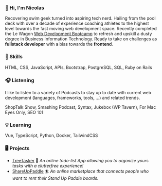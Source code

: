 ### :wave: Hi, I'm Nicolas
Recovering swim geek turned into aspiring tech nerd. Hailing from the pool deck with over a decade of experience coaching athletes to the highest level towards the fast moving web development space. Recently completed the Le Wagon [Web Development Bootcamp](https://www.lewagon.com/web-development-course) to refresh and upskill a dusty degree in Business Information Technology. Ready to take on challenges as **fullstack developer** with a bias towards the **frontend**.

### :gem: Skills
HTML, CSS, JavaScript, APIs, Bootstrap, PostgreSQL, SQL, Ruby on Rails

### :headphones: Listening
I like to listen to a variety of Podcasts to stay up to date with current web development (languages, frameworks, tools, ...) and related trends.

ShopTalk Show, Smashing Podcast, Syntax, Jukebox (WP Tavern), For Mac Eyes Only, SEO 101

### :bulb: Learning
Vue, TypeScript, Python, Docker, TailwindCSS

### :desktop_computer: Projects
- [TreeTasker](https://www.treetasker.ch/) :deciduous_tree: _An online todo-list App allowing you to organize yours tasks with a clutterfree experience!_
- [ShareUpPaddle](https://github.com/ekyburz/ShareUpPaddle) :surfer: _An online marketplace that connects people who want to rent their Stand Up Paddle boards._
